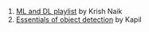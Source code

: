 

1. [ML and DL playlist](https://www.youtube.com/@krishnaik06/playlists) by Krish Naik
2. [Essentials of object detection](https://www.youtube.com/watch?v=6LOsCEs9IAc&list=PLivJwLo9VCUJXdO8SiOjZTWr_fXrAy4OQ) by Kapil
